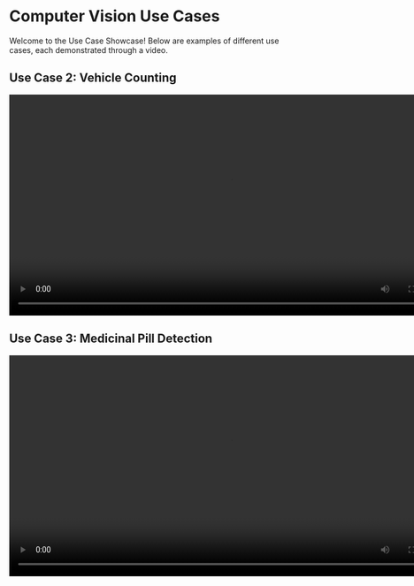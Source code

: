 # Computer Vision Use Cases

Welcome to the Use Case Showcase! Below are examples of different use cases, each demonstrated through a video.


## Use Case 2: Vehicle Counting
<video controls width="800">
    <source src="videos/case2.mp4" type="video/mp4">
    Your browser does not support the video tag.
</video>

## Use Case 3: Medicinal Pill Detection
<video controls width="800">
    <source src="videos/case3.mp4" type="video/mp4">
    Your browser does not support the video tag.
</video>
